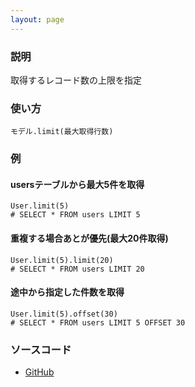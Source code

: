 ```yaml
---
layout: page
---
```


### 説明

取得するレコード数の上限を指定

### 使い方

    モデル.limit(最大取得行数)

### 例

#### usersテーブルから最大5件を取得

    User.limit(5)
    # SELECT * FROM users LIMIT 5

#### 重複する場合あとが優先(最大20件取得)

    User.limit(5).limit(20)
    # SELECT * FROM users LIMIT 20

#### 途中から指定した件数を取得

    User.limit(5).offset(30)
    # SELECT * FROM users LIMIT 5 OFFSET 30

### ソースコード

- [GitHub](https://github.com/rails/rails/blob/984c3ef2775781d47efa9f541ce570daa2434a80/activerecord/lib/active_record/relation/query_methods.rb#L882)
